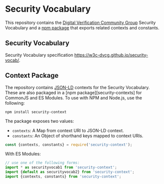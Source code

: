 Security Vocabulary
===================

This repository contains the [Digital Verification Community Group][DVCG]
Security Vocabulary and a [npm package][security-context] that exports related
contexts and constants.

Security Vocabulary
-------------------

Security Vocabulary specification https://w3c-dvcg.github.io/security-vocab/.

Context Package
---------------

The repository contains [JSON-LD][] contexts for the Security Vocabulary.
These are also packaged in a [npm package][security-contexts] for CommonJS and
ES Modules.  To use with NPM and Node.js, use the following:

```
npm install security-context
```

The package exposes two values:
- `contexts`: A Map from context URI to JSON-LD context.
- `constants`: An Object of shorthand keys mapped to context URIs.

```js
const {contexts, constants} = require('security-context');
```

With ES Modules:
```js
// use one of the following forms:
import * as securityvocab1 from 'security-context';
import {default as securityvocab2} from 'security-context';
import {contexts, constants} from 'security-context';
```

[DVCG]: https://w3c-dvcg.github.io/
[JSON-LD]: https://json-ld.org/
[security-context]: https://www.npmjs.com/package/security-context
